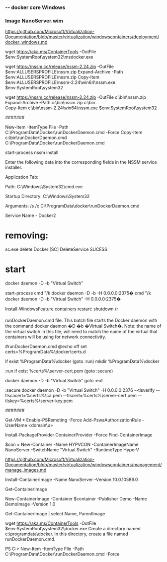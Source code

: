 ### -- docker core Windows
### Image NanoServer.wim

https://github.com/Microsoft/Virtualization-Documentation/blob/master/virtualization/windowscontainers/deployment/docker_windows.md

wget https://aka.ms/ContainerTools -OutFile $env:SystemRoot\system32\msdocker.exe

wget https://nssm.cc/release/nssm-2.24.zip -OutFile $env:ALLUSERSPROFILE\nssm.zip
Expand-Archive -Path $env:ALLUSERSPROFILE\nssm.zip 
Copy-Item $env:ALLUSERSPROFILE\nssm-2.24\win64\nssm.exe $env:SystemRoot\system32

wget https://nssm.cc/release/nssm-2.24.zip -OutFile c:\bin\nssm.zip
Expand-Archive -Path c:\bin\nssm.zip c:\bin\
Copy-Item c:\bin\nssm-2.24\win64\nssm.exe $env:SystemRoot\system32

#######

New-Item -ItemType File -Path C:\ProgramData\Docker\runDockerDaemon.cmd -Force
Copy-Item c:\bin\runDockerDaemon.cmd C:\ProgramData\Docker\runDockerDaemon.cmd

start-process nssm install

Enter the following data into the corresponding fields in the NSSM service installer.

Application Tab:

Path: C:\Windows\System32\cmd.exe

Startup Directory: C:\Windows\System32

Arguments: /s /c C:\ProgramData\docker\runDockerDaemon.cmd

Service Name - Docker2

# removing:
sc.exe delete Docker
[SC] DeleteService SUCESS

# start 
docker daemon -D -b "Virtual Switch"

start-process cmd "/k docker daemon -D -b <Switch Name> -H 0.0.0.0:2375�
cmd "/k docker daemon -D -b "Virtual Switch" -H 0.0.0.0:2375�

Install-WindowsFeature containers
restart: shutdown /r

####
runDockerDaemon.cmd file. This batch file starts the Docker daemon with the command docker daemon �D �b �Virtual Switch�. Note: the name of the virtual switch in this file, will need to match the name of the virtual that containers will be using for network connectivity.

#runDockerDaemon.cmd
@echo off
set certs=%ProgramData%\docker\certs.d

if exist %ProgramData%\docker (goto :run)
mkdir %ProgramData%\docker

:run
if exist %certs%\server-cert.pem (goto :secure)

docker daemon -D -b "Virtual Switch"
goto :eof

:secure
docker daemon -D -b "Virtual Switch" -H 0.0.0.0:2376 --tlsverify --tlscacert=%certs%\ca.pem --tlscert=%certs%\server-cert.pem --tlskey=%certs%\server-key.pem


#######

Get-VM * 
Enable-PSRemoting -Force
Add-PswaAuthorizationRule -UserName <domain\u>

Install-PackageProvider ContainerProvider -Force
Find-ContainerImage

$con = New-Container -Name HYPVCON -ContainerImageName NanoServer -SwitchName "Virtual Switch" -RuntimeType HyperV


https://github.com/Microsoft/Virtualization-Documentation/blob/master/virtualization/windowscontainers/management/manage_images.md

Install-ContainerImage -Name NanoServer -Version 10.0.10586.0

Get-ContainerImage

New-ContainerImage -Container $container -Publisher Demo -Name DemoImage -Version 1.0
 
Get-ContainerImage | select Name, ParentImage


wget https://aka.ms/ContainerTools -OutFile $env:SystemRoot\system32\docker.exe
Create a directory named c:\programdata\docker. In this directory, create a file named runDockerDaemon.cmd.

PS C:\> New-Item -ItemType File -Path C:\ProgramData\Docker\runDockerDaemon.cmd -Force

